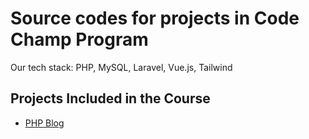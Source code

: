 # Source codes for projects in Code Champ Program

Our tech stack: PHP, MySQL, Laravel, Vue.js, Tailwind

## Projects Included in the Course

- [PHP Blog](https://github.com/thethmuu/CIY-Code-Champ/tree/php-blog)

